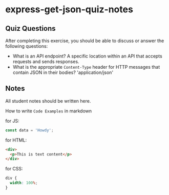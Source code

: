 # express-get-json-quiz-notes

## Quiz Questions

After completing this exercise, you should be able to discuss or answer the following questions:

- What is an API endpoint?
  A specific location within an API that accepts requests and sends responses.
- What is the appropriate `Content-Type` header for HTTP messages that contain JSON in their bodies?
  'application/json'

## Notes

All student notes should be written here.

How to write `Code Examples` in markdown

for JS:

```javascript
const data = 'Howdy';
```

for HTML:

```html
<div>
  <p>This is text content</p>
</div>
```

for CSS:

```css
div {
  width: 100%;
}
```
